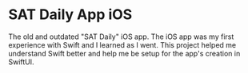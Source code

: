 # SAT Daily App iOS
The old and outdated "SAT Daily" iOS app. The iOS app was my first experience with Swift and I learned as I went. This project helped me understand Swift better and help me be setup for the app's creation in SwiftUI.
